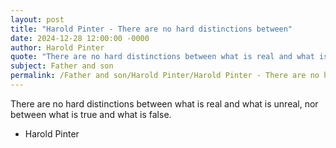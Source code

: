 ```yaml
---
layout: post
title: "Harold Pinter - There are no hard distinctions between"
date: 2024-12-28 12:00:00 -0000
author: Harold Pinter
quote: "There are no hard distinctions between what is real and what is unreal, nor between what is true and what is false."
subject: Father and son
permalink: /Father and son/Harold Pinter/Harold Pinter - There are no hard distinctions between
---
```


There are no hard distinctions between what is real and what is unreal, nor between what is true and what is false.

- Harold Pinter
